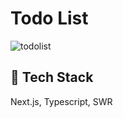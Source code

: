 # Todo List
![todolist](https://user-images.githubusercontent.com/41765537/122025721-8dda0a00-ce04-11eb-939d-d440abed2909.gif)

## 🔧 Tech Stack

Next.js, Typescript, SWR
